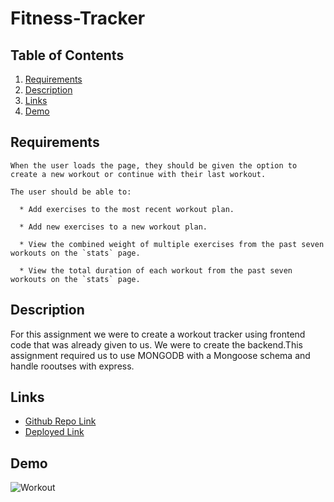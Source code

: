 # Fitness-Tracker

## Table of Contents
1. [Requirements](##Requirements)
2. [Description](##Description)
3. [Links](##Links)
4. [Demo](##Demo)
## Requirements
```
When the user loads the page, they should be given the option to create a new workout or continue with their last workout.

The user should be able to:

  * Add exercises to the most recent workout plan.

  * Add new exercises to a new workout plan.

  * View the combined weight of multiple exercises from the past seven workouts on the `stats` page.

  * View the total duration of each workout from the past seven workouts on the `stats` page.

  ```
## Description
For this assignment we were to create a workout tracker using frontend code that was already given to us. We were to create the backend.This assignment required us to use MONGODB with a Mongoose schema and handle rooutses with express.

## Links
+ [Github Repo Link](https://github.com/Hbrown16/Fitness-Tracker)
+ [Deployed Link](https://fierce-ridge-32227.herokuapp.com/?id=6148e6d45ab431001604c7f2)

## Demo
![Workout](./assets/tracker.gif)
